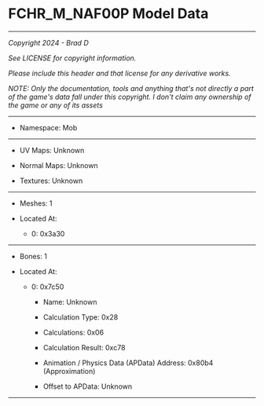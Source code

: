 # FCHR_M_NAF00P Model Data

---

*Copyright 2024 - Brad D*

*See LICENSE for copyright information.*

*Please include this header and that license for any derivative works.*

*NOTE: Only the documentation, tools and anything that's not directly a part of the game's data fall under this copyright. I don't claim any ownership of the game or any of its assets*

---

* Namespace: Mob

---

* UV Maps: Unknown

* Normal Maps: Unknown

* Textures: Unknown

---

* Meshes: 1

* Located At:

  * 0: 0x3a30

---

* Bones: 1

* Located At:

  * 0: 0x7c50

    * Name: Unknown

    * Calculation Type: 0x28

    * Calculations: 0x06

    * Calculation Result: 0xc78

    * Animation / Physics Data (APData) Address: 0x80b4 (Approximation)

    * Offset to APData: Unknown

---


